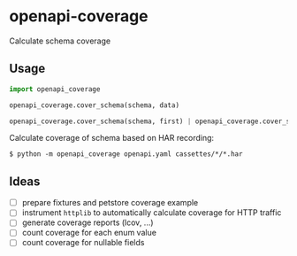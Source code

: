 # openapi-coverage
Calculate schema coverage

## Usage

```python
import openapi_coverage

openapi_coverage.cover_schema(schema, data)

openapi_coverage.cover_schema(schema, first) | openapi_coverage.cover_schema(schema, second)
```

Calculate coverage of schema based on HAR recording:

```console
$ python -m openapi_coverage openapi.yaml cassettes/*/*.har
```
## Ideas

- [ ] prepare fixtures and petstore coverage example
- [ ] instrument `httplib` to automatically calculate coverage for HTTP traffic
- [ ] generate coverage reports (lcov, ...)
- [ ] count coverage for each enum value
- [ ] count coverage for nullable fields
